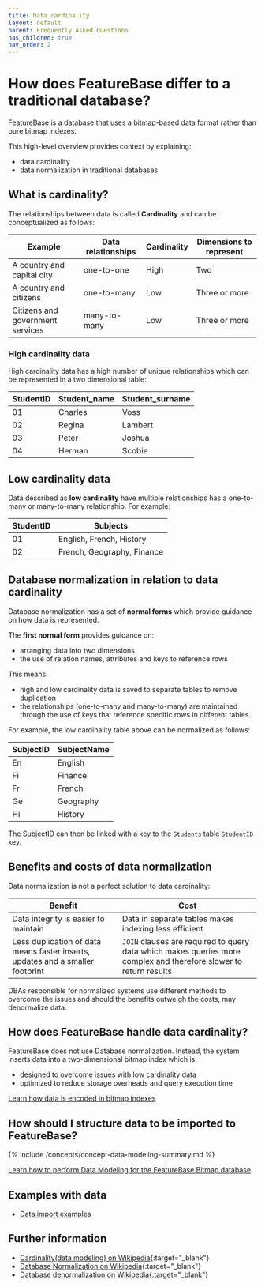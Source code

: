 ```yaml
---
title: Data cardinality
layout: default
parent: Frequently Asked Questions
has_children: true
nav_order: 2
---
```

# How does FeatureBase differ to a traditional database?

FeatureBase is a database that uses a bitmap-based data format rather than pure bitmap indexes.

This high-level overview provides context by explaining:
* data cardinality
* data normalization in traditional databases

## What is cardinality?

The relationships between data is called **Cardinality** and can be conceptualized as follows:

| Example | Data relationships | Cardinality | Dimensions to represent |
|---|---|---|---|
| A country and capital city | one-to-one | High | Two |
| A country and citizens | one-to-many | Low | Three or more |
| Citizens and government services | many-to-many | Low | Three or more |

### High cardinality data

High cardinality data has a high number of unique relationships which can be represented in a two dimensional table:

| StudentID | Student_name | Student_surname |
|---|---|---|
| 01 | Charles | Voss |
| 02 | Regina | Lambert |
| 03 | Peter | Joshua |
| 04 | Herman | Scobie |

## Low cardinality data

Data described as **low cardinality** have multiple relationships has a one-to-many or many-to-many relationship. For example:

| StudentID | Subjects |
|---|---|
| 01 | English, French, History |
| 02 | French, Geography, Finance |

## Database normalization in relation to data cardinality

Database normalization has a set of **normal forms** which provide guidance on how data is represented.

The **first normal form** provides guidance on:
* arranging data into two dimensions
* the use of relation names, attributes and keys to reference rows

This means:
* high and low cardinality data is saved to separate tables to remove duplication
* the relationships (one-to-many and many-to-many) are maintained through the use of keys that reference specific rows in different tables.

For example, the low cardinality table above can be normalized as follows:

| SubjectID | SubjectName |
|---|---|
| En | English |
| Fi | Finance |
| Fr | French |
| Ge | Geography |
| Hi | History |

The SubjectID can then be linked with a key to the `Students` table `StudentID` key.

## Benefits and costs of data normalization

Data normalization is not a perfect solution to data cardinality:

| Benefit | Cost |
|---|---|
| Data integrity is easier to maintain | Data in separate tables makes indexing less efficient |
| Less duplication of data means faster inserts, updates and a smaller footprint | `JOIN` clauses are required to query data which makes queries more complex and therefore slower to return results |

DBAs responsible for normalized systems use different methods to overcome the issues and should the benefits outweigh the costs, may denormalize data.

## How does FeatureBase handle data cardinality?

FeatureBase does not use Database normalization. Instead, the system inserts data into a two-dimensional bitmap index which is:
* designed to overcome issues with low cardinality data
* optimized to reduce storage overheads and query execution time

[Learn how data is encoded in bitmap indexes](/docs/cloud/cloud-faq/cloud-faq-bitmaps)

## How should I structure data to be imported to FeatureBase?

{% include /concepts/concept-data-modeling-summary.md %}

[Learn how to perform Data Modeling for the FeatureBase Bitmap database](/docs/concepts/overview-data-modeling)

## Examples with data

* [Data import examples](/docs/concepts/concept-examples)

## Further information

* [Cardinality(data modeling) on Wikipedia](https://en.wikipedia.org/wiki/Cardinality_(data_modeling)){:target="_blank"}
* [Database Normalization on Wikipedia](https://en.wikipedia.org/wiki/Database_normalization){:target="_blank"}
* [Database denormalization on Wikipedia](https://en.wikipedia.org/wiki/Denormalization){:target="_blank"}
